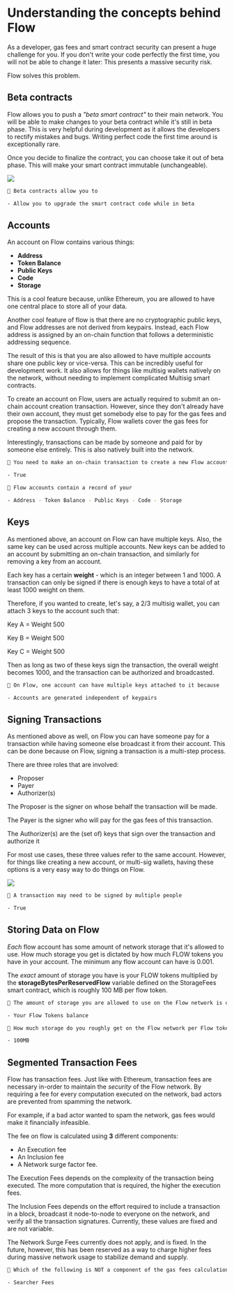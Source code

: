 # Understanding the concepts behind Flow

As a developer, gas fees and smart contract security can present a huge challenge for you. If you don't write your code perfectly the first time, you will not be able to change it later: This presents a massive security risk.

Flow solves this problem.

## Beta contracts

Flow allows you to push a *"beta smart contract"* to their main network. You will be able to make changes to your beta contract while it's still in beta phase. This is very helpful during development as it allows the developers to rectify mistakes and bugs. Writing perfect code the first time around is exceptionally rare.

Once you decide to finalize the contract, you can choose take it out of beta phase. This will make your smart contract immutable (unchangeable).

![](https://i.imgur.com/2Xim6eR.png)

```sh
🤔 Beta contracts allow you to

- Allow you to upgrade the smart contract code while in beta
```

## Accounts
An account on Flow contains various things:

* **Address**
* **Token Balance**
* **Public Keys**
* **Code**
* **Storage**

This is a cool feature because, unlike Ethereum, you are allowed to have one central place to store all of your data.

Another cool feature of flow is that there are no cryptographic public keys, and Flow addresses are not derived from keypairs. Instead, each Flow address is assigned by an on-chain function that follows a deterministic addressing sequence.

The result of this is that you are also allowed to have multiple accounts share one public key or vice-versa. This can be incredibly useful for development work. It also allows for things like multisig wallets natively on the network, without needing to implement complicated Multisig smart contracts.

To create an account on Flow, users are actually required to submit an on-chain account creation transaction. However, since they don't already have their own account, they must get somebody else to pay for the gas fees and propose the transaction. Typically, Flow wallets cover the gas fees for creating a new account through them.

Interestingly, transactions can be made by someone and paid for by someone else entirely. This is also natively built into the network.

```sh
🤔 You need to make an on-chain transaction to create a new Flow account

- True
```

```sh
🤔 Flow accounts contain a record of your

- Address - Token Balance - Public Keys - Code - Storage
```

## Keys

As mentioned above, an account on Flow can have multiple keys. Also, the same key can be used across multiple accounts. New keys can be added to an account by submitting an on-chain transaction, and similarly for removing a key from an account.

Each key has a certain **weight** - which is an integer between 1 and 1000. A transaction can only be signed if there is enough keys to have a total of at least 1000 weight on them.

Therefore, if you wanted to create, let's say, a 2/3 multisig wallet, you can attach 3 keys to the account such that:

Key A = Weight 500

Key B = Weight 500

Key C = Weight 500

Then as long as two of these keys sign the transaction, the overall weight becomes 1000, and the transaction can be authorized and broadcasted.

```sh
🤔 On Flow, one account can have multiple keys attached to it because

- Accounts are generated independent of keypairs
```

## Signing Transactions

As mentioned above as well, on Flow you can have someone pay for a transaction while having someone else broadcast it from their account. This can be done because on Flow, signing a transaction is a multi-step process.

There are three roles that are involved:
- Proposer
- Payer
- Authorizer(s)

The Proposer is the signer on whose behalf the transaction will be made.

The Payer is the signer who will pay for the gas fees of this transaction.

The Authorizer(s) are the (set of) keys that sign over the transaction and authorize it

For most use cases, these three values refer to the same account. However, for things like creating a new account, or multi-sig wallets, having these options is a very easy way to do things on Flow.

![](https://i.imgur.com/BeW04Gl.png)

```sh
🤔 A transaction may need to be signed by multiple people

- True
```

## Storing Data on Flow

*Each* flow account has some amount of network storage that it's allowed to use. How much storage you get is dictated by how much FLOW tokens you have in your account. The minimum any flow account can have is 0.001.

The *exact* amount of storage you have is your FLOW tokens multiplied by the **storageBytesPerReservedFlow** variable defined on the StorageFees smart contract, which is roughly 100 MB per flow token.

```sh
🤔 The amount of storage you are allowed to use on the Flow network is decided by

- Your Flow Tokens balance

🤔 How much storage do you roughly get on the Flow network per Flow token you own?

- 100MB
```

## Segmented Transaction Fees

Flow has transaction fees. Just like with Ethereum, transaction fees are necessary in-order to maintain the *security* of the Flow network. By requiring a fee for every computation executed on the network, bad actors are prevented from spamming the network.

For example, if a bad actor wanted to spam the network, gas fees would make it financially infeasible.

The fee on flow is calculated using **3** different components:
- An Execution fee
- An Inclusion fee
- A Network surge factor fee.

The Execution Fees depends on the complexity of the transaction being executed. The more computation that is required, the higher the execution fees.

The Inclusion Fees depends on the effort required to include a transaction in a block, broadcast it node-to-node to everyone on the network, and verify all the transaction signatures. Currently, these values are fixed and are not variable.

The Network Surge Fees currently does not apply, and is fixed. In the future, however, this has been reserved as a way to charge higher fees during massive network usage to stabilize demand and supply.

```sh
🤔 Which of the following is NOT a component of the gas fees calculation on Flow?

- Searcher Fees
```